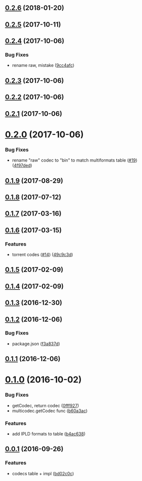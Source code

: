 <a name="0.2.6"></a>
## [0.2.6](https://github.com/multiformats/js-multicodec/compare/v0.2.5...v0.2.6) (2018-01-20)



<a name="0.2.5"></a>
## [0.2.5](https://github.com/multiformats/js-multicodec/compare/v0.2.4...v0.2.5) (2017-10-11)



<a name="0.2.4"></a>
## [0.2.4](https://github.com/multiformats/js-multicodec/compare/v0.2.3...v0.2.4) (2017-10-06)


### Bug Fixes

* rename raw, mistake ([9cc4afc](https://github.com/multiformats/js-multicodec/commit/9cc4afc))



<a name="0.2.3"></a>
## [0.2.3](https://github.com/multiformats/js-multicodec/compare/v0.2.2...v0.2.3) (2017-10-06)



<a name="0.2.2"></a>
## [0.2.2](https://github.com/multiformats/js-multicodec/compare/v0.2.1...v0.2.2) (2017-10-06)



<a name="0.2.1"></a>
## [0.2.1](https://github.com/multiformats/js-multicodec/compare/v0.2.0...v0.2.1) (2017-10-06)



<a name="0.2.0"></a>
# [0.2.0](https://github.com/multiformats/js-multicodec/compare/v0.1.9...v0.2.0) (2017-10-06)


### Bug Fixes

* rename "raw" codec to "bin" to match multiformats table ([#19](https://github.com/multiformats/js-multicodec/issues/19)) ([4f97ded](https://github.com/multiformats/js-multicodec/commit/4f97ded))



<a name="0.1.9"></a>
## [0.1.9](https://github.com/multiformats/js-multicodec/compare/v0.1.8...v0.1.9) (2017-08-29)



<a name="0.1.8"></a>
## [0.1.8](https://github.com/multiformats/js-multicodec/compare/v0.1.7...v0.1.8) (2017-07-12)



<a name="0.1.7"></a>
## [0.1.7](https://github.com/multiformats/js-multicodec/compare/v0.1.6...v0.1.7) (2017-03-16)



<a name="0.1.6"></a>
## [0.1.6](https://github.com/multiformats/js-multicodec/compare/v0.1.5...v0.1.6) (2017-03-15)


### Features

* torrent codes ([#14](https://github.com/multiformats/js-multicodec/issues/14)) ([49c9c3d](https://github.com/multiformats/js-multicodec/commit/49c9c3d))



<a name="0.1.5"></a>
## [0.1.5](https://github.com/multiformats/js-multicodec/compare/v0.1.4...v0.1.5) (2017-02-09)



<a name="0.1.4"></a>
## [0.1.4](https://github.com/multiformats/js-multicodec/compare/v0.1.3...v0.1.4) (2017-02-09)



<a name="0.1.3"></a>
## [0.1.3](https://github.com/multiformats/js-multicodec/compare/v0.1.2...v0.1.3) (2016-12-30)



<a name="0.1.2"></a>
## [0.1.2](https://github.com/multiformats/js-multicodec/compare/v0.1.1...v0.1.2) (2016-12-06)


### Bug Fixes

* package.json ([f3a837d](https://github.com/multiformats/js-multicodec/commit/f3a837d))



<a name="0.1.1"></a>
## [0.1.1](https://github.com/multiformats/js-multicodec/compare/v0.1.0...v0.1.1) (2016-12-06)



<a name="0.1.0"></a>
# [0.1.0](https://github.com/multiformats/js-multicodec/compare/v0.0.1...v0.1.0) (2016-10-02)


### Bug Fixes

* getCodec, return codec ([0fff927](https://github.com/multiformats/js-multicodec/commit/0fff927))
* multicodec.getCodec func ([b60a3ac](https://github.com/multiformats/js-multicodec/commit/b60a3ac))


### Features

* add IPLD formats to table ([b4ac638](https://github.com/multiformats/js-multicodec/commit/b4ac638))



<a name="0.0.1"></a>
## [0.0.1](https://github.com/multiformats/js-multicodec/compare/bd02c0c...v0.0.1) (2016-09-26)


### Features

* codecs table + impl ([bd02c0c](https://github.com/multiformats/js-multicodec/commit/bd02c0c))



